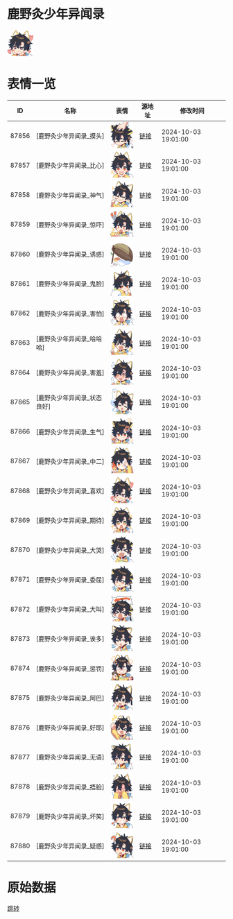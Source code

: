 # 鹿野灸少年异闻录

<img src="./cover.png" height="60" alt="cover" />

# 表情一览

|ID|名称|表情|源地址|修改时间|
|----|----|----|----|----|
|87856|[鹿野灸少年异闻录_摸头]|<img src="./pic/087856_%5B鹿野灸少年异闻录_摸头%5D.png" height="60" alt="摸头"/>|[链接](https://i0.hdslb.com/bfs/garb/37604f1dcb69670bd76ca1c0350ece4150abb303.png)|2024-10-03 19:01:00|
|87857|[鹿野灸少年异闻录_比心]|<img src="./pic/087857_%5B鹿野灸少年异闻录_比心%5D.png" height="60" alt="比心"/>|[链接](https://i0.hdslb.com/bfs/garb/e18e7769685580775bf5d6fc969028120ff07bb3.png)|2024-10-03 19:01:00|
|87858|[鹿野灸少年异闻录_神气]|<img src="./pic/087858_%5B鹿野灸少年异闻录_神气%5D.png" height="60" alt="神气"/>|[链接](https://i0.hdslb.com/bfs/garb/a4536733ed8bc606a5b6aacd8d15f2cbaefc7fc5.png)|2024-10-03 19:01:00|
|87859|[鹿野灸少年异闻录_惊吓]|<img src="./pic/087859_%5B鹿野灸少年异闻录_惊吓%5D.png" height="60" alt="惊吓"/>|[链接](https://i0.hdslb.com/bfs/garb/eb62044deb45ff8d8a019cb895481cd5ad4fe987.png)|2024-10-03 19:01:00|
|87860|[鹿野灸少年异闻录_诱惑]|<img src="./pic/087860_%5B鹿野灸少年异闻录_诱惑%5D.png" height="60" alt="诱惑"/>|[链接](https://i0.hdslb.com/bfs/garb/1c94b1920171921b6c88a85c4d6bab21f9b173d5.png)|2024-10-03 19:01:00|
|87861|[鹿野灸少年异闻录_鬼脸]|<img src="./pic/087861_%5B鹿野灸少年异闻录_鬼脸%5D.png" height="60" alt="鬼脸"/>|[链接](https://i0.hdslb.com/bfs/garb/e23e0efef7acdf17bda60bfe180bf0e0c9bc4d3a.png)|2024-10-03 19:01:00|
|87862|[鹿野灸少年异闻录_害怕]|<img src="./pic/087862_%5B鹿野灸少年异闻录_害怕%5D.png" height="60" alt="害怕"/>|[链接](https://i0.hdslb.com/bfs/garb/796d048f58b9b0965d15ced715bf30a64e0f7383.png)|2024-10-03 19:01:00|
|87863|[鹿野灸少年异闻录_哈哈哈]|<img src="./pic/087863_%5B鹿野灸少年异闻录_哈哈哈%5D.png" height="60" alt="哈哈哈"/>|[链接](https://i0.hdslb.com/bfs/garb/96a5e9e28d5930d04f028a91bd2cce37ba7828f7.png)|2024-10-03 19:01:00|
|87864|[鹿野灸少年异闻录_害羞]|<img src="./pic/087864_%5B鹿野灸少年异闻录_害羞%5D.png" height="60" alt="害羞"/>|[链接](https://i0.hdslb.com/bfs/garb/e9590c9c127b1c549b6b5e875451290fa8e05ba1.png)|2024-10-03 19:01:00|
|87865|[鹿野灸少年异闻录_状态良好]|<img src="./pic/087865_%5B鹿野灸少年异闻录_状态良好%5D.png" height="60" alt="状态良好"/>|[链接](https://i0.hdslb.com/bfs/garb/1b73d5d1163523b4cc64abf841eee019a51b243e.png)|2024-10-03 19:01:00|
|87866|[鹿野灸少年异闻录_生气]|<img src="./pic/087866_%5B鹿野灸少年异闻录_生气%5D.png" height="60" alt="生气"/>|[链接](https://i0.hdslb.com/bfs/garb/27ca5b04bfab0a84edf8155a3461b60439141595.png)|2024-10-03 19:01:00|
|87867|[鹿野灸少年异闻录_中二]|<img src="./pic/087867_%5B鹿野灸少年异闻录_中二%5D.png" height="60" alt="中二"/>|[链接](https://i0.hdslb.com/bfs/garb/c15ef70a6bcf6e7aa61be88a9d9b0e7e6303a070.png)|2024-10-03 19:01:00|
|87868|[鹿野灸少年异闻录_喜欢]|<img src="./pic/087868_%5B鹿野灸少年异闻录_喜欢%5D.png" height="60" alt="喜欢"/>|[链接](https://i0.hdslb.com/bfs/garb/cf53e5095d322ee67cdaa7dae2651d418ec9e941.png)|2024-10-03 19:01:00|
|87869|[鹿野灸少年异闻录_期待]|<img src="./pic/087869_%5B鹿野灸少年异闻录_期待%5D.png" height="60" alt="期待"/>|[链接](https://i0.hdslb.com/bfs/garb/fd43a4463c19203f1ecb2a84769bbe519e344ce8.png)|2024-10-03 19:01:00|
|87870|[鹿野灸少年异闻录_大哭]|<img src="./pic/087870_%5B鹿野灸少年异闻录_大哭%5D.png" height="60" alt="大哭"/>|[链接](https://i0.hdslb.com/bfs/garb/30f92ad06d5e2ca48ef0759732005fafa7769411.png)|2024-10-03 19:01:00|
|87871|[鹿野灸少年异闻录_委屈]|<img src="./pic/087871_%5B鹿野灸少年异闻录_委屈%5D.png" height="60" alt="委屈"/>|[链接](https://i0.hdslb.com/bfs/garb/a67980160e955d938c253feb8c64eeebd5df3829.png)|2024-10-03 19:01:00|
|87872|[鹿野灸少年异闻录_大叫]|<img src="./pic/087872_%5B鹿野灸少年异闻录_大叫%5D.png" height="60" alt="大叫"/>|[链接](https://i0.hdslb.com/bfs/garb/6638e97ce0e736998ec9423d68b5d43a3b34f175.png)|2024-10-03 19:01:00|
|87873|[鹿野灸少年异闻录_诶多]|<img src="./pic/087873_%5B鹿野灸少年异闻录_诶多%5D.png" height="60" alt="诶多"/>|[链接](https://i0.hdslb.com/bfs/garb/b44fbecd914fcfec4e9c3733f01156d9861a1b1d.png)|2024-10-03 19:01:00|
|87874|[鹿野灸少年异闻录_惩罚]|<img src="./pic/087874_%5B鹿野灸少年异闻录_惩罚%5D.png" height="60" alt="惩罚"/>|[链接](https://i0.hdslb.com/bfs/garb/1a3d155f097ef21a34c3b00800e2a64d5fb74b68.png)|2024-10-03 19:01:00|
|87875|[鹿野灸少年异闻录_阿巴]|<img src="./pic/087875_%5B鹿野灸少年异闻录_阿巴%5D.png" height="60" alt="阿巴"/>|[链接](https://i0.hdslb.com/bfs/garb/866061b305f9786163d6f935d4656d8becee473b.png)|2024-10-03 19:01:00|
|87876|[鹿野灸少年异闻录_好耶]|<img src="./pic/087876_%5B鹿野灸少年异闻录_好耶%5D.png" height="60" alt="好耶"/>|[链接](https://i0.hdslb.com/bfs/garb/9aaaaf9e66ab077e2371bb15d2773de216589def.png)|2024-10-03 19:01:00|
|87877|[鹿野灸少年异闻录_无语]|<img src="./pic/087877_%5B鹿野灸少年异闻录_无语%5D.png" height="60" alt="无语"/>|[链接](https://i0.hdslb.com/bfs/garb/5d564444223491ae87999056d14f1d1f0fd7ffe7.png)|2024-10-03 19:01:00|
|87878|[鹿野灸少年异闻录_捂脸]|<img src="./pic/087878_%5B鹿野灸少年异闻录_捂脸%5D.png" height="60" alt="捂脸"/>|[链接](https://i0.hdslb.com/bfs/garb/3838bee33fedce86bd07b2d2b10f0022adc96d48.png)|2024-10-03 19:01:00|
|87879|[鹿野灸少年异闻录_坏笑]|<img src="./pic/087879_%5B鹿野灸少年异闻录_坏笑%5D.png" height="60" alt="坏笑"/>|[链接](https://i0.hdslb.com/bfs/garb/86899fcf0d960e8931835afe9f03985792f875b1.png)|2024-10-03 19:01:00|
|87880|[鹿野灸少年异闻录_疑惑]|<img src="./pic/087880_%5B鹿野灸少年异闻录_疑惑%5D.png" height="60" alt="疑惑"/>|[链接](https://i0.hdslb.com/bfs/garb/33ce7da87bd179cf954590a17e86d80db98d1f7c.png)|2024-10-03 19:01:00|

# 原始数据

[跳转](./raw.json)

